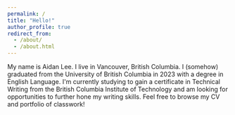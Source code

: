 ```yaml
---
permalink: /
title: "Hello!"
author_profile: true
redirect_from: 
  - /about/
  - /about.html
---
```


My name is Aidan Lee. I live in Vancouver, British Columbia. I (somehow) graduated from the University of British Columbia in 2023 with a degree in English Language. I'm currently studying to gain a certificate in Technical Writing from the British Columbia Institute of Technology and am looking for opportunities to further hone my writing skills. Feel free to browse my CV and portfolio of classwork! 
